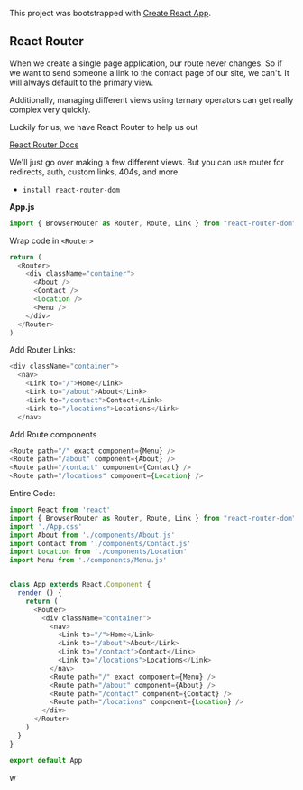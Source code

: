 This project was bootstrapped with [Create React App](https://github.com/facebook/create-react-app).



## React Router

When we create a single page application, our route never changes. So if we want to send someone a link to the contact page of our site, we can't. It will always default to the primary view.

Additionally, managing different views using ternary operators can get really complex very quickly.

Luckily for us, we have React Router to help us out

[React Router Docs](https://reacttraining.com/react-router/web/guides/quick-start)

We'll just go over making a few different views. But you can use router for redirects, auth, custom links, 404s, and more.

- `install react-router-dom`

**App.js**

```js
import { BrowserRouter as Router, Route, Link } from "react-router-dom"
```

Wrap code in `<Router>`

```js
return (
  <Router>
    <div className="container">
      <About />
      <Contact />
      <Location />
      <Menu />
    </div>
  </Router>
)
```

Add Router Links:

```js
<div className="container">
  <nav>
    <Link to="/">Home</Link>
    <Link to="/about">About</Link>
    <Link to="/contact">Contact</Link>
    <Link to="/locations">Locations</Link>
  </nav>
```

Add Route components

```js
<Route path="/" exact component={Menu} />
<Route path="/about" component={About} />
<Route path="/contact" component={Contact} />
<Route path="/locations" component={Location} />
```

Entire Code:

```js
import React from 'react'
import { BrowserRouter as Router, Route, Link } from "react-router-dom";
import './App.css'
import About from './components/About.js'
import Contact from './components/Contact.js'
import Location from './components/Location'
import Menu from './components/Menu.js'


class App extends React.Component {
  render () {
    return (
      <Router>
        <div className="container">
          <nav>
            <Link to="/">Home</Link>
            <Link to="/about">About</Link>
            <Link to="/contact">Contact</Link>
            <Link to="/locations">Locations</Link>
          </nav>
          <Route path="/" exact component={Menu} />
          <Route path="/about" component={About} />
          <Route path="/contact" component={Contact} />
          <Route path="/locations" component={Location} />
        </div>
      </Router>
    )
  }
}

export default App

```
w